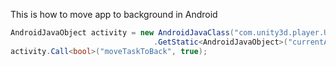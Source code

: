 This is how to move app to background in Android

```cs
AndroidJavaObject activity = new AndroidJavaClass("com.unity3d.player.UnityPlayer")
                                .GetStatic<AndroidJavaObject>("currentActivity");
activity.Call<bool>("moveTaskToBack", true);
```
